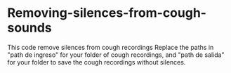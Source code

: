 # Removing-silences-from-cough-sounds
This code remove silences from cough recordings
Replace the paths in "path de ingreso" for your folder of cough recordings, and "path de salida" for your folder to save the cough recordings without silences.
